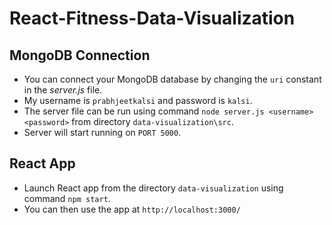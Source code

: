 # React-Fitness-Data-Visualization
## MongoDB Connection
 - You can connect your MongoDB database by changing the `uri` constant in the *server.js* file.
 - My username is `prabhjeetkalsi` and password is `kalsi`.
 - The server file can be run using command `node server.js <username> <password>` from directory `data-visualization\src`.
 - Server will start running on `PORT 5000`.

## React App
  - Launch React app from the directory `data-visualization` using command `npm start`.
  - You can then use the app at `http://localhost:3000/`
